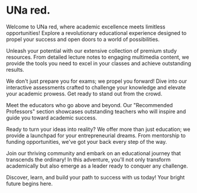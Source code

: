 # UNa red.

Welcome to UNa red, where academic excellence meets limitless opportunities! Explore a revolutionary educational experience designed to propel your success and open doors to a world of possibilities.

Unleash your potential with our extensive collection of premium study resources. From detailed lecture notes to engaging multimedia content, we provide the tools you need to excel in your classes and achieve outstanding results.

We don't just prepare you for exams; we propel you forward! Dive into our interactive assessments crafted to challenge your knowledge and elevate your academic prowess. Get ready to stand out from the crowd.

Meet the educators who go above and beyond. Our "Recommended Professors" section showcases outstanding teachers who will inspire and guide you toward academic success.

Ready to turn your ideas into reality? We offer more than just education; we provide a launchpad for your entrepreneurial dreams. From mentorship to funding opportunities, we've got your back every step of the way.

Join our thriving community and embark on an educational journey that transcends the ordinary! In this adventure, you'll not only transform academically but also emerge as a leader ready to conquer any challenge.

Discover, learn, and build your path to success with us today! Your bright future begins here.